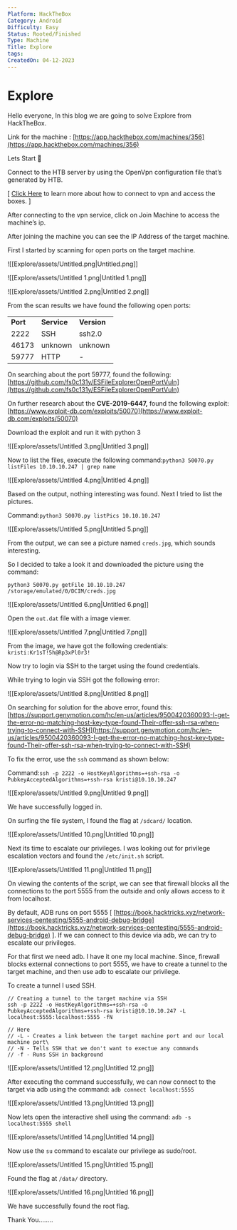 ```yaml
---
Platform: HackTheBox
Category: Android
Difficulty: Easy
Status: Rooted/Finished
Type: Machine
Title: Explore
tags: 
CreatedOn: 04-12-2023
---
```

# Explore

Hello everyone, In this blog we are going to solve Explore from HackTheBox.

Link for the machine : [https://app.hackthebox.com/machines/356](https://app.hackthebox.com/machines/356)

  

Lets Start 🙌

  

Connect to the HTB server by using the OpenVpn configuration file that’s generated by HTB.

[ [Click Here](https://help.hackthebox.com/en/articles/5185687-introduction-to-lab-access) to learn more about how to connect to vpn and access the boxes. ]

After connecting to the vpn service, click on Join Machine to access the machine’s ip.

After joining the machine you can see the IP Address of the target machine.

  

First I started by scanning for open ports on the target machine.

![[Explore/assets/Untitled.png|Untitled.png]]

![[Explore/assets/Untitled 1.png|Untitled 1.png]]

![[Explore/assets/Untitled 2.png|Untitled 2.png]]

From the scan results we have found the following open ports:

|   |   |   |
|---|---|---|
|**Port**|**Service**|**Version**|
|2222|SSH|ssh2.0|
|46173|unknown|unknown|
|59777|HTTP|-|

On searching about the port 59777, found the following: [https://github.com/fs0c131y/ESFileExplorerOpenPortVuln](https://github.com/fs0c131y/ESFileExplorerOpenPortVuln)

On further research about the **CVE-2019-6447,** found the following exploit: [https://www.exploit-db.com/exploits/50070](https://www.exploit-db.com/exploits/50070)

Download the exploit and run it with python 3

![[Explore/assets/Untitled 3.png|Untitled 3.png]]

Now to list the files, execute the following command:`python3 50070.py listFiles 10.10.10.247 | grep name`

![[Explore/assets/Untitled 4.png|Untitled 4.png]]

Based on the output, nothing interesting was found. Next I tried to list the pictures.

Command:`python3 50070.py listPics 10.10.10.247`

![[Explore/assets/Untitled 5.png|Untitled 5.png]]

From the output, we can see a picture named `creds.jpg`, which sounds interesting.

So I decided to take a look it and downloaded the picture using the command:

`python3 50070.py getFile 10.10.10.247 /storage/emulated/0/DCIM/creds.jpg`

![[Explore/assets/Untitled 6.png|Untitled 6.png]]

Open the `out.dat` file with a image viewer.

![[Explore/assets/Untitled 7.png|Untitled 7.png]]

From the image, we have got the following credentials: `kristi:Kr1sT!5h@Rp3xPl0r3!`

Now try to login via SSH to the target using the found credentials.

While trying to login via SSH got the following error:

![[Explore/assets/Untitled 8.png|Untitled 8.png]]

On searching for solution for the above error, found this: [https://support.genymotion.com/hc/en-us/articles/9500420360093-I-get-the-error-no-matching-host-key-type-found-Their-offer-ssh-rsa-when-trying-to-connect-with-SSH](https://support.genymotion.com/hc/en-us/articles/9500420360093-I-get-the-error-no-matching-host-key-type-found-Their-offer-ssh-rsa-when-trying-to-connect-with-SSH)

To fix the error, use the `ssh` command as shown below:

Command:`ssh -p 2222 -o HostKeyAlgorithms=+ssh-rsa -o PubkeyAcceptedAlgorithms=+ssh-rsa kristi@10.10.10.247`

![[Explore/assets/Untitled 9.png|Untitled 9.png]]

We have successfully logged in.

On surfing the file system, I found the flag at `/sdcard/` location.

![[Explore/assets/Untitled 10.png|Untitled 10.png]]

Next its time to escalate our privileges. I was looking out for privilege escalation vectors and found the `/etc/init.sh` script.

![[Explore/assets/Untitled 11.png|Untitled 11.png]]

On viewing the contents of the script, we can see that firewall blocks all the connections to the port 5555 from the outside and only allows access to it from localhost.

By default, ADB runs on port 5555 [ [https://book.hacktricks.xyz/network-services-pentesting/5555-android-debug-bridge](https://book.hacktricks.xyz/network-services-pentesting/5555-android-debug-bridge) ]. If we can connect to this device via adb, we can try to escalate our privileges.

For that first we need adb. I have it one my local machine. Since, firewall blocks external connections to port 5555, we have to create a tunnel to the target machine, and then use adb to escalate our privilege.

To create a tunnel I used SSH.

```
// Creating a tunnel to the target machine via SSH
ssh -p 2222 -o HostKeyAlgorithms=+ssh-rsa -o PubkeyAcceptedAlgorithms=+ssh-rsa kristi@10.10.10.247 -L localhost:5555:localhost:5555 -fN

// Here
// -L - Creates a link between the target machine port and our local machine port\
// -N - Tells SSH that we don't want to exectue any commands
// -f - Runs SSH in background
```

![[Explore/assets/Untitled 12.png|Untitled 12.png]]

After executing the command successfully, we can now connect to the target via adb using the command: `adb connect localhost:5555`

![[Explore/assets/Untitled 13.png|Untitled 13.png]]

Now lets open the interactive shell using the command: `adb -s localhost:5555 shell`

![[Explore/assets/Untitled 14.png|Untitled 14.png]]

Now use the `su` command to escalate our privilege as sudo/root.

![[Explore/assets/Untitled 15.png|Untitled 15.png]]

Found the flag at `/data/` directory.

![[Explore/assets/Untitled 16.png|Untitled 16.png]]

We have successfully found the root flag.

  

  

Thank You……..